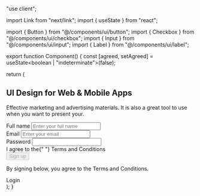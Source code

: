 "use client";
 
import Link from "next/link";
import { useState } from "react";
 
import { Button } from "@/components/ui/button";
import { Checkbox } from "@/components/ui/checkbox";
import { Input } from "@/components/ui/input";
import { Label } from "@/components/ui/label";
 
export function Component() {
  const [agreed, setAgreed] = useState<boolean | "indeterminate">(false);
 
  return (
    <section id="cta">
      <div className="container w-full px-4 py-12 md:px-6 md:py-24 lg:py-32">
        <div className="grid gap-6 lg:grid-cols-2 lg:gap-12 xl:grid-cols-2">
          <div className="flex flex-col justify-center space-y-4">
            <div className="space-y-2">
              <h1 className="text-3xl font-bold tracking-tighter sm:text-5xl xl:text-6xl/none">
                UI Design for Web & Mobile Apps
              </h1>
              <p className="max-w-[600px] text-muted-foreground md:text-xl">
                Effective marketing and advertising materials. It is also a
                great tool to use when you want to present your.
              </p>
            </div>
          </div>
          <div className="flex flex-col items-start gap-4 min-[400px]:flex-row lg:flex-col">
            <div className="w-full space-y-4">
              <form className="space-y-4">
                <div className="space-y-2">
                  <Label htmlFor="full-name">Full name</Label>
                  <Input
                    id="full-name"
                    placeholder="Enter your full name"
                    required
                  />
                </div>
                <div className="space-y-2">
                  <Label htmlFor="email">Email</Label>
                  <Input
                    id="email"
                    placeholder="Enter your email"
                    required
                    type="email"
                  />
                </div>
                <div className="space-y-2">
                  <Label htmlFor="password">Password</Label>
                  <Input id="password" required type="password" />
                </div>
                <div className="flex items-center space-x-2">
                  <Checkbox
                    id="terms"
                    checked={agreed}
                    onCheckedChange={setAgreed}
                  />
                  <label
                    htmlFor="terms"
                    className="text-sm font-medium leading-none peer-disabled:cursor-not-allowed peer-disabled:opacity-70"
                  >
                    I agree to the{" "}
                    <Link href="#" className="text-primary underline">
                      Terms and Conditions
                    </Link>
                  </label>
                </div>
                <Button className="w-full" type="submit" disabled={!agreed}>
                  Sign up
                </Button>
              </form>
              <p className="text-center text-xs text-muted-foreground">
                By signing below, you agree to the Terms and Conditions.
              </p>
              <div className="flex justify-center">
                <Link
                  className="text-sm text-primary underline underline-offset-4"
                  href="#"
                >
                  Login
                </Link>
              </div>
            </div>
          </div>
        </div>
      </div>
    </section>
  );
}